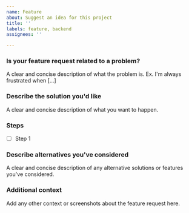 ```yaml
---
name: Feature
about: Suggest an idea for this project
title: ''
labels: feature, backend
assignees: ''

---
```


### Is your feature request related to a problem?
A clear and concise description of what the problem is. Ex. I'm always frustrated when [...]

### Describe the solution you'd like
A clear and concise description of what you want to happen.

### Steps

* [ ] Step 1

### Describe alternatives you've considered
A clear and concise description of any alternative solutions or features you've considered.

### Additional context
Add any other context or screenshots about the feature request here.
